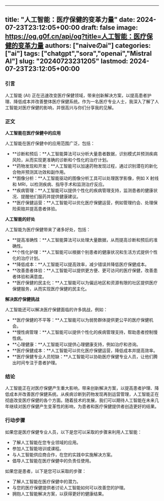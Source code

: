 
---
title: "人工智能：医疗保健的变革力量"
date: 2024-07-23T23:12:05+00:00
draft: false
image: https://og.g0f.cn/api/og?title=人工智能：医疗保健的变革力量
authors: ["naiveのai"]
categories: ["ai"]
tags: ["chatgpt","sora","openai","Mistral AI"]
slug: "20240723231205"
lastmod: 2024-07-23T23:12:05+00:00
---
### 引言

人工智能 (AI) 正在迅速改变医疗保健领域，带来创新解决方案，以提高患者护理、降低成本并改善整体医疗保健系统。作为一名医疗专业人士，我深入了解了人工智能对医疗保健的影响，并很高兴与你们分享我的见解。

### 正文

**人工智能在医疗保健中的应用**

人工智能在医疗保健中的应用范围广泛，包括：

* **诊断和预后：**人工智能算法可以分析大量患者数据，识别模式并预测疾病风险，从而实现更准确的诊断和个性化的治疗计划。
* **药物发现和开发：**人工智能可以加速药物发现过程，通过识别潜在的新化合物并预测其功效和副作用。
* **图像分析：**人工智能驱动的图像分析工具可以处理医学影像，例如 X 射线和 MRI，以检测疾病、指导手术和监测治疗反应。
* **疾病管理：**人工智能可以提供个性化的疾病管理支持，监测患者的健康状况、提醒他们服药并提供健康建议。
* **医疗保健运营：**人工智能可以优化医疗保健运营，例如管理约会、处理保险索赔并提高患者体验。

**人工智能的好处**

人工智能为医疗保健带来了诸多好处，包括：

* **提高准确性：**人工智能算法可以处理大量数据，从而提高诊断和预后的准确性。
* **个性化护理：**人工智能可以根据个别患者的健康状况和生活方式提供个性化的治疗计划。
* **降低成本：**人工智能可以提高效率，减少错误并降低医疗保健成本。
* **改善患者体验：**人工智能可以提供更方便、更可访问的医疗保健，改善患者体验和满意度。
* **医疗保健的民主化：**人工智能可以为偏远地区和资源有限的社区提供医疗保健服务，从而实现医疗保健的民主化。

**解决医疗保健挑战**

人工智能还可以解决医疗保健面临的许多挑战，例如：

* **医疗保健的不平等：**人工智能可以为弱势群体提供更公平的医疗保健机会。
* **慢性病管理：**人工智能可以提供个性化的疾病管理支持，帮助患者控制慢性病。
* **心理健康：**人工智能可以提供心理健康支持，例如治疗和咨询。
* **医疗保健成本：**人工智能可以优化医疗保健运营，降低成本并提高效率。
* **医疗保健专业人员短缺：**人工智能可以协助医疗保健专业人员，让他们腾出时间专注于患者护理。

### 结论

人工智能正在对医疗保健产生重大影响，带来创新解决方案，以提高患者护理、降低成本并改善医疗保健系统。从疾病诊断到药物发现再到运营管理，人工智能正在彻底改变医疗保健的各个方面。随着技术的发展，我们可以期待人工智能在未来几年继续对医疗保健产生变革性的影响，为患者和医疗保健提供者创造更好的结果。

### 行动步骤

如果您是医疗保健专业人员，以下是您可以采取的步骤来利用人工智能：

* 了解人工智能在您专业领域的应用。
* 参加人工智能培训或课程。
* 与人工智能供应商合作，在您的实践中实施解决方案。
* 倡导人工智能在医疗保健中的负责任使用。

如果您是患者，以下是您可以采取的步骤：

* 了解人工智能在医疗保健中的潜力。
* 与您的医疗保健提供者讨论人工智能如何可以改善您的护理。
* 拥抱人工智能解决方案，以获得更好的健康结果。